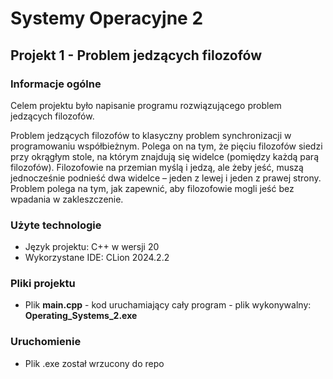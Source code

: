 # Systemy Operacyjne 2
## Projekt 1 - Problem jedzących filozofów
### Informacje ogólne
Celem projektu było napisanie programu rozwiązującego problem jedzących filozofów.

Problem jedzących filozofów to klasyczny problem synchronizacji w programowaniu współbieżnym.
Polega on na tym, że pięciu filozofów siedzi przy okrągłym stole, na którym znajdują się widelce
(pomiędzy każdą parą filozofów). Filozofowie na przemian myślą i jedzą, ale żeby jeść, muszą
jednocześnie podnieść dwa widelce – jeden z lewej i jeden z prawej strony.
Problem polega na tym, jak zapewnić, aby filozofowie mogli jeść bez wpadania w zakleszczenie.

### Użyte technologie
* Język projektu: C++ w wersji 20
* Wykorzystane IDE: CLion 2024.2.2

### Pliki projektu
* Plik __main.cpp__ - kod uruchamiający cały program - plik wykonywalny: __Operating_Systems_2.exe__

### Uruchomienie
* Plik .exe został wrzucony do repo